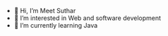 - 👋 Hi, I’m Meet Suthar
- 👀 I’m interested in Web and software development
- 🌱 I’m currently learning Java
